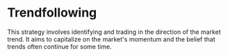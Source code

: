 # Trendfollowing
This strategy involves identifying and trading in the direction of the market trend. It aims to capitalize on the market's momentum and the belief that trends often continue for some time.
